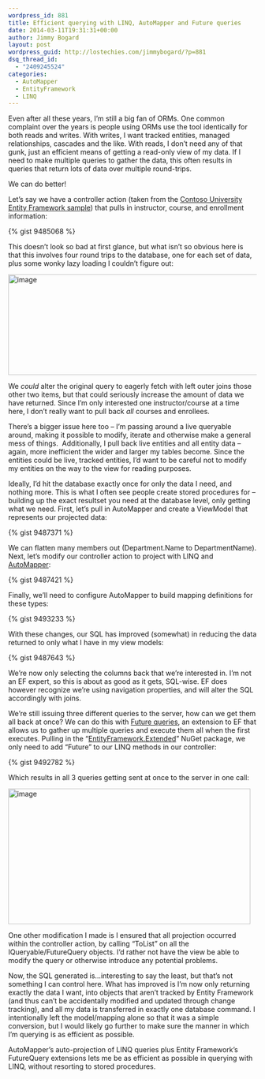 ```yaml
---
wordpress_id: 881
title: Efficient querying with LINQ, AutoMapper and Future queries
date: 2014-03-11T19:31:31+00:00
author: Jimmy Bogard
layout: post
wordpress_guid: http://lostechies.com/jimmybogard/?p=881
dsq_thread_id:
  - "2409245524"
categories:
  - AutoMapper
  - EntityFramework
  - LINQ
---
```

Even after all these years, I’m still a big fan of ORMs. One common complaint over the years is people using ORMs use the tool identically for both reads and writes. With writes, I want tracked entities, managed relationships, cascades and the like. With reads, I don’t need any of that gunk, just an efficient means of getting a read-only view of my data. If I need to make multiple queries to gather the data, this often results in queries that return lots of data over multiple round-trips.

We can do better!

Let’s say we have a controller action (taken from the [Contoso University Entity Framework sample](http://www.asp.net/mvc/tutorials/getting-started-with-ef-using-mvc)) that pulls in instructor, course, and enrollment information:

{% gist 9485068 %}

This doesn’t look so bad at first glance, but what isn’t so obvious here is that this involves four round trips to the database, one for each set of data, plus some wonky lazy loading I couldn’t figure out:

[<img style="border-top: 0px;border-right: 0px;border-bottom: 0px;padding-top: 0px;padding-left: 0px;border-left: 0px;padding-right: 0px" border="0" alt="image" src="http://lostechies.com/content/jimmybogard/uploads/2014/03/image_thumb.png" width="512" height="204" />](http://lostechies.com/content/jimmybogard/uploads/2014/03/image.png)

We _could_ alter the original query to eagerly fetch with left outer joins those other two items, but that could seriously increase the amount of data we have returned. Since I’m only interested one instructor/course at a time here, I don’t really want to pull back _all_ courses and enrollees.

There’s a bigger issue here too – I’m passing around a live queryable around, making it possible to modify, iterate and otherwise make a general mess of things.&nbsp; Additionally, I pull back live entities and all entity data – again, more inefficient the wider and larger my tables become. Since the entities could be live, tracked entities, I’d want to be careful not to modify my entities on the way to the view for reading purposes.

Ideally, I’d hit the database exactly once for only the data I need, and nothing more. This is what I often see people create stored procedures for – building up the exact resultset you need at the database level, only getting what we need. First, let’s pull in AutoMapper and create a ViewModel that represents our projected data:

{% gist 9487371 %}

We can flatten many members out (Department.Name to DepartmentName). Next, let’s modify our controller action to project with LINQ and [AutoMapper](http://automapper.org/):

{% gist 9487421 %}

Finally, we’ll need to configure AutoMapper to build mapping definitions for these types:

{% gist 9493233 %}

With these changes, our SQL has improved (somewhat) in reducing the data returned to only what I have in my view models:

{% gist 9487643 %}

We’re now only selecting the columns back that we’re interested in. I’m not an EF expert, so this is about as good as it gets, SQL-wise. EF does however recognize we’re using navigation properties, and will alter the SQL accordingly with joins.

We’re still issuing three different queries to the server, how can we get them all back at once? We can do this with [Future queries](http://weblogs.asp.net/pwelter34/archive/2011/11/29/entity-framework-batch-update-and-future-queries.aspx), an extension to EF that allows us to gather up multiple queries and execute them all when the first executes. Pulling in the “[EntityFramework.Extended](https://www.nuget.org/packages/EntityFramework.Extended)” NuGet package, we only need to add “Future” to our LINQ methods in our controller:

{% gist 9492782 %}

Which results in all 3 queries getting sent at once to the server in one call:

[<img style="border-top: 0px;border-right: 0px;border-bottom: 0px;padding-top: 0px;padding-left: 0px;border-left: 0px;padding-right: 0px" border="0" alt="image" src="http://lostechies.com/content/jimmybogard/uploads/2014/03/image_thumb1.png" width="491" height="275" />](http://lostechies.com/content/jimmybogard/uploads/2014/03/image1.png)

One other modification I made is I ensured that all projection occurred within the controller action, by calling “ToList” on all the IQueryable/FutureQuery objects. I’d rather not have the view be able to modify the query or otherwise introduce any potential problems.

Now, the SQL generated is…interesting to say the least, but that’s not something I can control here. What has improved is I’m now only returning exactly the data I want, into objects that aren’t tracked by Entity Framework (and thus can’t be accidentally modified and updated through change tracking), and all my data is transferred in exactly one database command. I intentionally left the model/mapping alone so that it was a simple conversion, but I would likely go further to make sure the manner in which I’m querying is as efficient as possible.

AutoMapper’s auto-projection of LINQ queries plus Entity Framework’s FutureQuery extensions lets me be as efficient as possible in querying with LINQ, without resorting to stored procedures.